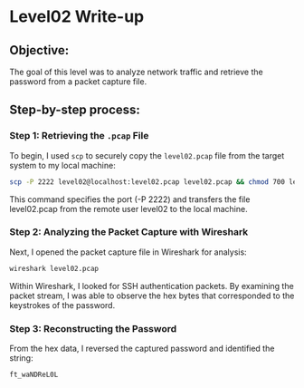 # Level02 Write-up

## Objective:

The goal of this level was to analyze network traffic and retrieve the password from a packet capture file.

## Step-by-step process:

### Step 1: Retrieving the `.pcap` File

To begin, I used `scp` to securely copy the `level02.pcap` file from the target system to my local machine:

```bash
scp -P 2222 level02@localhost:level02.pcap level02.pcap && chmod 700 level02.pcap
```

This command specifies the port (-P 2222) and transfers the file level02.pcap from the remote user level02 to the local machine.

### Step 2: Analyzing the Packet Capture with Wireshark

Next, I opened the packet capture file in Wireshark for analysis:

```bash
wireshark level02.pcap
```

Within Wireshark, I looked for SSH authentication packets. By examining the packet stream, I was able to observe the hex bytes that corresponded to the keystrokes of the password.

### Step 3: Reconstructing the Password

From the hex data, I reversed the captured password and identified the string:

`ft_waNDReL0L`
